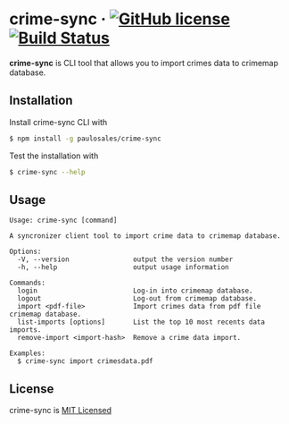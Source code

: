 # crime-sync &middot; [![GitHub license](https://img.shields.io/badge/license-MIT-blue.svg)](https://github.com/paulosales/crimemap-sync-cli/blob/master/LICENSE) [![Build Status](https://travis-ci.com/paulosales/crimemap-sync-cli.svg?branch=master)](https://travis-ci.com/paulosales/crimemap-sync-cli)

**crime-sync** is CLI tool that allows you to import crimes data to crimemap database.

## Installation

Install crime-sync CLI with

```bash
$ npm install -g paulosales/crime-sync
```

Test the installation with

```bash
$ crime-sync --help
```

## Usage

```
Usage: crime-sync [command]

A syncronizer client tool to import crime data to crimemap database.

Options:
  -V, --version                output the version number
  -h, --help                   output usage information

Commands:
  login                        Log-in into crimemap database.
  logout                       Log-out from crimemap database.
  import <pdf-file>            Import crimes data from pdf file crimemap database.
  list-imports [options]       List the top 10 most recents data imports.
  remove-import <import-hash>  Remove a crime data import.

Examples:
  $ crime-sync import crimesdata.pdf
```

## License

crime-sync is [MIT Licensed](https://github.com/paulosales/crimemap-sync-cli/blob/master/LICENSE)
